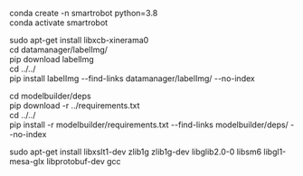 conda create -n smartrobot python=3.8  
conda activate smartrobot  

sudo apt-get install libxcb-xinerama0  
cd datamanager/labelImg/  
pip download labelImg  
cd ../../  
pip install labelImg --find-links datamanager/labelImg/ --no-index  

cd modelbuilder/deps  
pip download -r ../requirements.txt  
cd ../../  
pip install -r modelbuilder/requirements.txt --find-links modelbuilder/deps/ --no-index  

sudo apt-get install libxslt1-dev zlib1g zlib1g-dev libglib2.0-0 libsm6 libgl1-mesa-glx libprotobuf-dev gcc  
